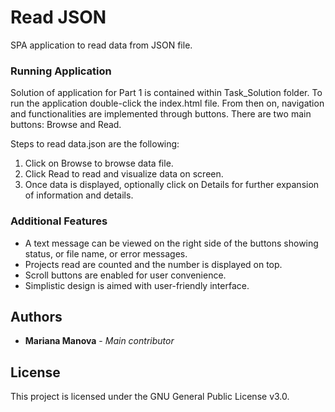 # Read JSON

SPA application to read data from JSON file.

### Running Application

Solution of application for Part 1 is contained within Task_Solution folder. To run the application double-click the index.html file. From then on, navigation and functionalities are implemented through buttons. There are two main buttons: Browse and Read.

Steps to read data.json are the following:
1. Click on Browse to browse data file.
2. Click Read to read and visualize data on screen.
3. Once data is displayed, optionally click on Details for further expansion of information and details.

### Additional Features

 * A text message can be viewed on the right side of the buttons showing status, or file name, or error messages.
 * Projects read are counted and the number is displayed on top. 
 * Scroll buttons are enabled for user convenience.
 * Simplistic design is aimed with user-friendly interface.

## Authors

* **Mariana Manova** - *Main contributor*

## License

This project is licensed under the GNU General Public License v3.0.
